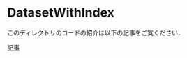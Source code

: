 # DatasetWithIndex
このディレクトリのコードの紹介は以下の記事をご覧ください．

[記事](https://zenn.dev/hidetoshi/articles/20210619_pytorch-dataset-with-index)
